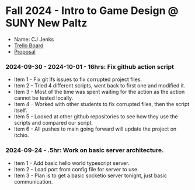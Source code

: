 # Fall 2024 - Intro to Game Design @ SUNY New Paltz
* Name: CJ Jenks
* [Trello Board](https://trello.com/b/6GWgIG7v/danmomo)
* [Proposal](jenks-proposal.pdf)

### 2024-09-30 - 2024-10-01 - 16hrs: Fix github action script
* Item 1 - Fix git lfs issues to fix corrupted project files.
* Item 2 - Tried 4 different scripts, went back to first one and modified it.
* Item 3 - Most of the time was spent waiting for the action as the action cannot be tested locally.
* Item 4 - Worked with other students to fix corrupted files, then the script itself.
* Item 5 - Looked at other github repositories to see how they use the scripts and compared our script.
* Item 6 - All pushes to main going forward will update the project on itchio.

### 2024-09-24 - .5hr: Work on basic server architecture.
* Item 1 - Add basic hello world typescript server.
* Item 2 - Load port from config file for server to use.
* Item 3 - Plan is to get a basic socketio server tonight, just basic communication.
